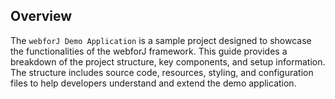 ## Overview

The `webforJ Demo Application` is a sample project designed to showcase the functionalities of the webforJ framework. This guide provides a breakdown of the project structure, key components, and setup information. The structure includes source code, resources, styling, and configuration files to help developers understand and extend the demo application.